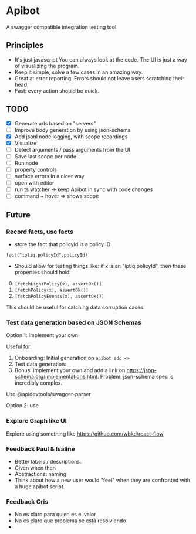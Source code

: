 # Apibot

A swagger compatible integration testing tool.

## Principles

- It's just javascript
  You can always look at the code. The UI is just a way of visualizing the program.
- Keep it simple, solve a few cases in an amazing way.
- Great at error reporting. Errors should not leave users scratching their head.
- Fast: every action should be quick.

## TODO

- [x] Generate urls based on "servers"
- [ ] Improve body generation by using json-schema
- [x] Add jsonl node logging, with scope recordings
- [x] Visualize
- [ ] Detect arguments / pass arguments from the UI
- [ ] Save last scope per node
- [ ] Run node
- [ ] property controls
- [ ] surface errors in a nicer way
- [ ] open with editor
- [ ] run ts watcher -> keep Apibot in sync with code changes
- [ ] command + hover => shows scope

## Future

### Record facts, use facts

- store the fact that policyId is a policy ID

```
fact("iptiq.policyId",policyId)
```

- Should allow for testing things like: if x is an "iptiq.policyId", then these properties should hold:

0. `[fetchLightPolicy(x), assertOk()]`
1. `[fetchPolicy(x), assertOk()]`
2. `[fetchPolicyEvents(x), assertOk()]`

This should be useful for catching data corruption cases.

### Test data generation based on JSON Schemas

Option 1: implement your own

Useful for:

1. Onboarding: Initial generation on `apibot add <>`
2. Test data generation:
3. Bonus: implement your own and add a link on https://json-schema.org/implementations.html. Problem: json-schema spec is incredibly complex.

Use @apidevtools/swagger-parser

Option 2: use

### Explore Graph like UI

Explore using something like https://github.com/wbkd/react-flow

### Feedback Paul & Isaline

- Better labels / descriptions.
- Given when then
- Abstractions: naming
- Think about how a new user would "feel" when they are confronted with a huge apibot script.

### Feedback Cris

- No es claro para quien es el valor
- No es claro qué problema se está resolviendo
-
